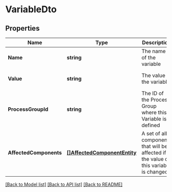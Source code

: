 # VariableDto

## Properties
Name | Type | Description | Notes
------------ | ------------- | ------------- | -------------
**Name** | **string** | The name of the variable | [optional] [default to null]
**Value** | **string** | The value of the variable | [optional] [default to null]
**ProcessGroupId** | **string** | The ID of the Process Group where this Variable is defined | [optional] [default to null]
**AffectedComponents** | [**[]AffectedComponentEntity**](AffectedComponentEntity.md) | A set of all components that will be affected if the value of this variable is changed | [optional] [default to null]

[[Back to Model list]](../README.md#documentation-for-models) [[Back to API list]](../README.md#documentation-for-api-endpoints) [[Back to README]](../README.md)


